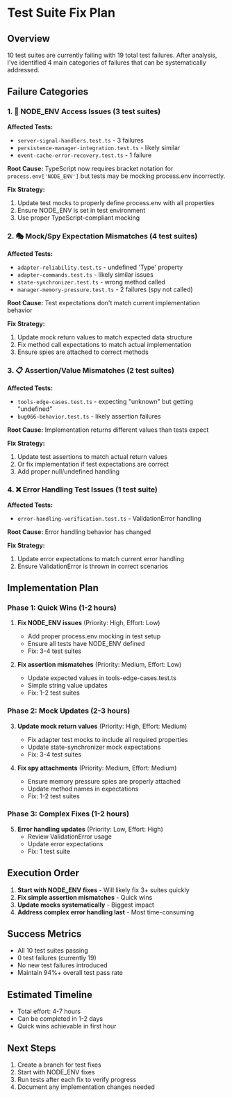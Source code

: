 # Test Suite Fix Plan

## Overview
10 test suites are currently failing with 19 total test failures. After analysis, I've identified 4 main categories of failures that can be systematically addressed.

## Failure Categories

### 1. 🔧 NODE_ENV Access Issues (3 test suites)
**Affected Tests:**
- `server-signal-handlers.test.ts` - 3 failures
- `persistence-manager-integration.test.ts` - likely similar
- `event-cache-error-recovery.test.ts` - 1 failure

**Root Cause:** TypeScript now requires bracket notation for `process.env['NODE_ENV']` but tests may be mocking process.env incorrectly.

**Fix Strategy:**
1. Update test mocks to properly define process.env with all properties
2. Ensure NODE_ENV is set in test environment
3. Use proper TypeScript-compliant mocking

### 2. 🎭 Mock/Spy Expectation Mismatches (4 test suites)
**Affected Tests:**
- `adapter-reliability.test.ts` - undefined 'Type' property
- `adapter-commands.test.ts` - likely similar issues
- `state-synchronizer.test.ts` - wrong method called
- `manager-memory-pressure.test.ts` - 2 failures (spy not called)

**Root Cause:** Test expectations don't match current implementation behavior

**Fix Strategy:**
1. Update mock return values to match expected data structure
2. Fix method call expectations to match actual implementation
3. Ensure spies are attached to correct methods

### 3. 📋 Assertion/Value Mismatches (2 test suites)
**Affected Tests:**
- `tools-edge-cases.test.ts` - expecting "unknown" but getting "undefined"
- `bug066-behavior.test.ts` - likely assertion failures

**Root Cause:** Implementation returns different values than tests expect

**Fix Strategy:**
1. Update test assertions to match actual return values
2. Or fix implementation if test expectations are correct
3. Add proper null/undefined handling

### 4. ❌ Error Handling Test Issues (1 test suite)
**Affected Tests:**
- `error-handling-verification.test.ts` - ValidationError handling

**Root Cause:** Error handling behavior has changed

**Fix Strategy:**
1. Update error expectations to match current error handling
2. Ensure ValidationError is thrown in correct scenarios

## Implementation Plan

### Phase 1: Quick Wins (1-2 hours)
1. **Fix NODE_ENV issues** (Priority: High, Effort: Low)
   - Add proper process.env mocking in test setup
   - Ensure all tests have NODE_ENV defined
   - Fix: 3-4 test suites

2. **Fix assertion mismatches** (Priority: Medium, Effort: Low)
   - Update expected values in tools-edge-cases.test.ts
   - Simple string value updates
   - Fix: 1-2 test suites

### Phase 2: Mock Updates (2-3 hours)
3. **Update mock return values** (Priority: High, Effort: Medium)
   - Fix adapter test mocks to include all required properties
   - Update state-synchronizer mock expectations
   - Fix: 3-4 test suites

4. **Fix spy attachments** (Priority: Medium, Effort: Medium)
   - Ensure memory pressure spies are properly attached
   - Update method names in expectations
   - Fix: 1-2 test suites

### Phase 3: Complex Fixes (1-2 hours)
5. **Error handling updates** (Priority: Low, Effort: High)
   - Review ValidationError usage
   - Update error expectations
   - Fix: 1 test suite

## Execution Order

1. **Start with NODE_ENV fixes** - Will likely fix 3+ suites quickly
2. **Fix simple assertion mismatches** - Quick wins
3. **Update mocks systematically** - Biggest impact
4. **Address complex error handling last** - Most time-consuming

## Success Metrics
- All 10 test suites passing
- 0 test failures (currently 19)
- No new test failures introduced
- Maintain 94%+ overall test pass rate

## Estimated Timeline
- Total effort: 4-7 hours
- Can be completed in 1-2 days
- Quick wins achievable in first hour

## Next Steps
1. Create a branch for test fixes
2. Start with NODE_ENV fixes
3. Run tests after each fix to verify progress
4. Document any implementation changes needed